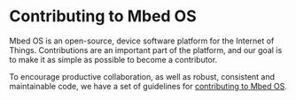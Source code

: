 # Contributing to Mbed OS

Mbed OS is an open-source, device software platform for the Internet of Things. Contributions are an important part of the platform, and our goal is to make it as simple as possible to become a contributor.

To encourage productive collaboration, as well as robust, consistent and maintainable code, we have a set of guidelines for [contributing to Mbed OS](https://os.mbed.com/docs/mbed-os/latest/contributing/index.html).
